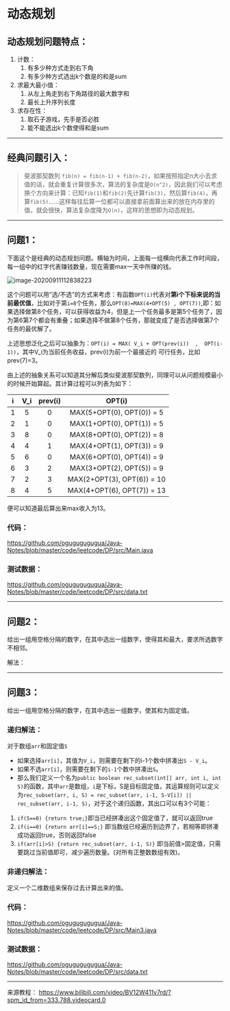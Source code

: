 # 动态规划

## 动态规划问题特点：

1. 计数：
   1. 有多少种方式走到右下角
   2. 有多少种方式选出k个数是的和是sum
2. 求最大最小值：
   1. 从左上角走到右下角路径的最大数字和
   2. 最长上升序列长度
3. 求存在性：
   1. 取石子游戏，先手是否必胜
   2. 能不能选出k个数使得和是sum

---

## 经典问题引入：

> 斐波那契数列 `fib(n) = fib(n-1) + fib(n-2)`，如果按照指定n大小去求值的话，就会重复计算很多次，算法的复杂度是`O(n^2)`，因此我们可以考虑换个方向来计算：已知`fib(1)`和`fib(2)`先计算`fib(3)`，然后算`fib(4)`，再算`fib(5)`……这样每往后算一位都可以直接拿前面算出来的放在内存里的值，就会很快，算法复杂度降为`O(n)`，这样的思想即为动态规划。

---

## 问题1：

下面这个是经典的动态规划问题。横轴为时间，上面每一组横向代表工作时间段，每一组中的红字代表赚钱数量，现在需要max一天中所赚的钱。

![image-20200911112838223](https://user-images.githubusercontent.com/17522733/92904627-4fea2880-f423-11ea-8cb1-61de7f5aead7.png)

这个问题可以用“选/不选”的方式来考虑：有函数`OPT(i)`代表对**第i个下标来说的当前最优值**，比如对于第`i=8`个任务，那么`OPT(8)=MAX(4+OPT(5) , OPT(7))`,即：如果选择做第8个任务，可以获得收益为4，但是上一个任务最多是第5个任务了，因为第6第7个都会有重叠；如果选择不做第8个任务，那就变成了是否选择做第7个任务的最优解了。

上述思想泛化之后可以抽象为：`OPT(i) = MAX( V_i + OPT(prev(i))  ,  OPT(i-1))`，其中V_i为当前任务收益，prev(i)为前一个最接近的 可行任务，比如prev(7)=3。

由上述的抽象关系可以知道其分解后类似斐波那契数列，同理可以从问题规模最小的时候开始算起。其计算过程可以列表为如下：

|  i   | V_i  | prev(i) |           OPT(i)           |
| :--: | :--: | :-----: | :------------------------: |
|  1   |  5   |    0    | MAX(5+OPT(0), OPT(0)) = 5  |
|  2   |  1   |    0    | MAX(1+OPT(0), OPT(1)) = 5  |
|  3   |  8   |    0    | MAX(8+OPT(0), OPT(2)) = 8  |
|  4   |  4   |    1    | MAX(4+OPT(1), OPT(3)) = 9  |
|  5   |  6   |    0    | MAX(6+OPT(0), OPT(4)) = 9  |
|  6   |  3   |    2    | MAX(3+OPT(2), OPT(5)) = 9  |
|  7   |  2   |    3    | MAX(2+OPT(3), OPT(6)) = 10 |
|  8   |  4   |    5    | MAX(4+OPT(6), OPT(7)) = 13 |

便可以知道最后算出来max收入为13。

### 代码：

https://github.com/ogugugugugua/Java-Notes/blob/master/code/leetcode/DP/src/Main.java

### 测试数据：

https://github.com/ogugugugugua/Java-Notes/blob/master/code/leetcode/DP/src/data.txt

---



## 问题2：

给出一组用空格分隔的数字，在其中选出一组数字，使得其和最大，要求所选数字不相邻。

解法：





---

## 问题3：

给出一组用空格分隔的数字，在其中选出一组数字，使其和为固定值。

### 递归解法：

对于数组`arr`和固定值`S`

- 如果选择`arr[i]`，其值为`V_i`，则需要在剩下的i-1个数中拼凑出`S - V_i`。
- 如果不选`arr[i]`，则需要在剩下的`i-1`个数中拼凑出`S`。 
- 那么我们定义一个名为`public boolean rec_subset(int[] arr, int i, int S)`的函数，其中`arr`是数组，`i`是下标，S是目标固定值，其运算规则可以定义为`rec_subset(arr, i, S) = rec_subset(arr, i-1, S-V[i]) || rec_subset(arr, i-1, S)`，对于这个递归函数，其出口可以有3个可能：

1. `if(S==0) {return true;}`即当已经拼凑出这个固定值了，就可以返回true
2. `if(i==0) {return arr[i]==S;}` 即当数组已经遍历到边界了，若相等即拼凑成功返回true，否则返回false
3. `if(arr[i]>S) {return rec_subset(arr, i-1, S)}` 即当前值>固定值，只需要跳过当前值即可，减少遍历数量。(对所有正整数数组有效)。

### 非递归解法：

定义一个二维数组来保存过去计算出来的值。 

### 代码：

https://github.com/ogugugugugua/Java-Notes/blob/master/code/leetcode/DP/src/Main3.java

### 测试数据：

https://github.com/ogugugugugua/Java-Notes/blob/master/code/leetcode/DP/src/data.txt



---

来源教程： https://www.bilibili.com/video/BV12W411v7rd/?spm_id_from=333.788.videocard.0

